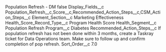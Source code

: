 <?xml version="1.0" encoding="UTF-8"?>
<CustomMetadata xmlns="http://soap.sforce.com/2006/04/metadata" xmlns:xsi="http://www.w3.org/2001/XMLSchema-instance" xmlns:xsd="http://www.w3.org/2001/XMLSchema">
    <label>Population Refresh - DM</label>
    <protected>false</protected>
    <values>
        <field>Display_Fields__c</field>
        <value xsi:type="xsd:string">Population_Refresh__c,Score__c,Recommended_Action_Steps__c,CSM_Action_Steps__c</value>
    </values>
    <values>
        <field>Element_Section__c</field>
        <value xsi:type="xsd:string">Marketing Effectiveness</value>
    </values>
    <values>
        <field>Health_Score_Record_Type__c</field>
        <value xsi:type="xsd:string">Program Health Score</value>
    </values>
    <values>
        <field>Health_Segment__c</field>
        <value xsi:type="xsd:string">Population Refresh</value>
    </values>
    <values>
        <field>Program__c</field>
        <value xsi:type="xsd:string">Diabetes</value>
    </values>
    <values>
        <field>Recommended_Action_Steps__c</field>
        <value xsi:type="xsd:string">If population refresh has not been done within 3 months, create a Taskray ticket for Data Operations team. Make sure to follow up and confirm completion of pop refresh.</value>
    </values>
    <values>
        <field>Sort_Order__c</field>
        <value xsi:type="xsd:double">7.0</value>
    </values>
</CustomMetadata>
